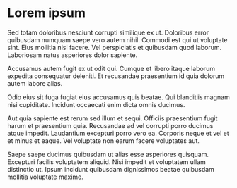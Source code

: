 # Lorem ipsum

Sed totam doloribus nesciunt corrupti similique ex ut. Doloribus error quibusdam numquam saepe vero autem nihil. Commodi est qui ut voluptate sint. Eius mollitia nisi facere. Vel perspiciatis et quibusdam quod laborum. Laboriosam natus asperiores dolor sapiente.

Accusamus autem fugit ex ut odit qui. Cumque et libero itaque laborum expedita consequatur deleniti. Et recusandae praesentium id quia dolorum autem labore alias.

Odio eius sit fuga fugiat eius accusamus quis beatae. Qui blanditiis magnam nisi cupiditate. Incidunt occaecati enim dicta omnis ducimus.

Aut quia sapiente est rerum sed illum et sequi. Officiis praesentium fugit harum et praesentium quia. Recusandae ad vel corrupti porro ducimus atque impedit. Laudantium excepturi porro vero ea. Corporis neque et vel et et minus et eaque. Vel voluptate non earum facere voluptates aut.

Saepe saepe ducimus quibusdam ut alias esse asperiores quisquam. Excepturi facilis voluptatem aliquid. Nisi impedit et voluptatem ullam distinctio ut. Ipsum incidunt quibusdam dignissimos beatae quibusdam mollitia voluptate maxime.
